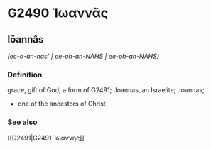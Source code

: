 # G2490 Ἰωαννᾶς

## Iōannâs

_(ee-o-an-nas' | ee-oh-an-NAHS | ee-oh-an-NAHS)_

### Definition

grace, gift of God; a form of G2491; Joannas, an Israelite; Joannas; 

- one of the ancestors of Christ

### See also

[[G2491|G2491 Ἰωάννης]]
